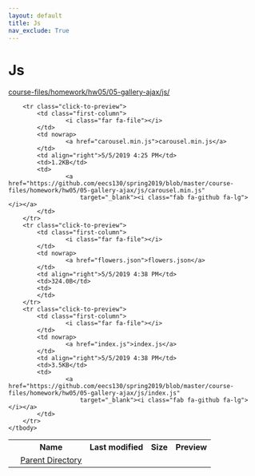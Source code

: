 ```yaml
---
layout: default
title: Js
nav_exclude: True
---
```


# Js

[course-files/homework/hw05/05-gallery-ajax/js/](.)

<table class="tbl-files">
    <tbody>
        <tr>
            <th valign="top"></th>
            <th>Name</th>
            <th>Last modified</th>
            <th>Size</th>
            <th>Preview</th>
        </tr>
        <tr>
            <td valign="top">
                <i class="fa fa-folder-open"></i>
            </td>
            <td><a href="../">Parent Directory</a></td>
            <td>&nbsp;</td>
            <td>&nbsp;</td>
            <td>&nbsp;</td>
        </tr>

        <tr class="click-to-preview">
            <td class="first-column">
                    <i class="far fa-file"></i>
            </td>
            <td nowrap>
                    <a href="carousel.min.js">carousel.min.js</a>
            </td>
            <td align="right">5/5/2019 4:25 PM</td>
            <td>1.2KB</td>
            <td>
                    <a href="https://github.com/eecs130/spring2019/blob/master/course-files/homework/hw05/05-gallery-ajax/js/carousel.min.js"
                        target="_blank"><i class="fab fa-github fa-lg"></i></a>
            </td>
        </tr>
        <tr class="click-to-preview">
            <td class="first-column">
                    <i class="far fa-file"></i>
            </td>
            <td nowrap>
                    <a href="flowers.json">flowers.json</a>
            </td>
            <td align="right">5/5/2019 4:38 PM</td>
            <td>324.0B</td>
            <td>
            </td>
        </tr>
        <tr class="click-to-preview">
            <td class="first-column">
                    <i class="far fa-file"></i>
            </td>
            <td nowrap>
                    <a href="index.js">index.js</a>
            </td>
            <td align="right">5/5/2019 4:38 PM</td>
            <td>3.5KB</td>
            <td>
                    <a href="https://github.com/eecs130/spring2019/blob/master/course-files/homework/hw05/05-gallery-ajax/js/index.js"
                        target="_blank"><i class="fab fa-github fa-lg"></i></a>
            </td>
        </tr>
    </tbody>
</table>

